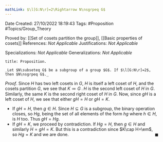 ```yaml
---
mathLink: $\l[G:N\r]=2\Rightarrow N\nsgrpeq G$
---
```


<div class="topSpace"></div>

Date Created: 27/10/2022 18:19:43
Tags: #Proposition #Topics/Group_Theory

Proved by: [[Set of cosets partition the group]], [[Basic properties of cosets]]
References: _Not Applicable_
Justifications: _Not Applicable_

Specializations: _Not Applicable_
Generalizations: _Not Applicable_

``` ad-Proposition
title: Proposition.

_Let $N\subseteq G$ be a subgroup of a group $G$. If $\l[G:N\r]=2$, then $N\nsgrpeq G$._

```

_Proof_. Since $H$ has two left cosets in $G$, $H$ is itself a left coset of $H$, and the cosets partition $G$, we see that $K\coloneqq G\comp H$ is the second left coset of $H$ in $G$. Similarly, the same $K$ is the second right coset of $H$ in $G$. Now, since $gH$ is a left coset of $H$, we see that either $gH=H$ or $gH=K$.
* If $gH=H$, then $g\in H$. Since $H\subseteq G$ is a subgroup, the binary operation closes, so $Hg$, being the set of all elements of the form $hg$ where $h\in H$, is $H$ too. Thus $gH=Hg$.
* If $gH=K$, we proceed by contradiction. If $Hg=H$, then $g\in H$ and similarly $H=gH=K$. But this is a contradiction since $K\cap H=\em$, so $Hg=K$ and we are done.<span style="float:right;">$\blacksquare$</span>
